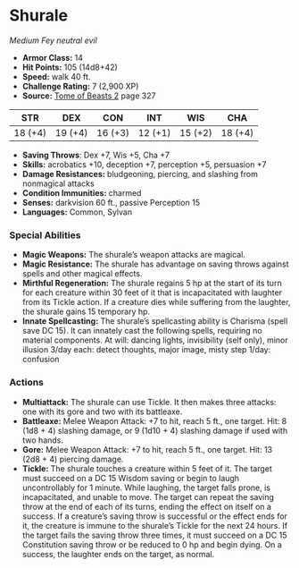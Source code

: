 # Shurale

*Medium* *Fey* *neutral evil*

- **Armor Class:** 14
- **Hit Points:** 105 (14d8+42)
- **Speed:** walk 40 ft.
- **Challenge Rating:** 7 (2,900 XP)
- **Source:** [Tome of Beasts 2](https://koboldpress.com/kpstore/product/tome-of-beasts-2-for-5th-edition) page 327

| STR | DEX | CON | INT | WIS | CHA |
| --- | --- | --- | --- | --- | --- |
| 18 (+4) | 19 (+4) | 16 (+3) | 12 (+1) | 15 (+2) | 18 (+4) |

- **Saving Throws**: Dex +7, Wis +5, Cha +7
- **Skills:** acrobatics +10, deception +7, perception +5, persuasion +7
- **Damage Resistances:** bludgeoning, piercing, and slashing from nonmagical attacks
- **Condition Immunities:** charmed
- **Senses:** darkvision 60 ft., passive Perception 15
- **Languages:** Common, Sylvan

### Special Abilities

- **Magic Weapons:** The shurale’s weapon attacks are magical.
- **Magic Resistance:** The shurale has advantage on saving throws against spells and other magical effects.
- **Mirthful Regeneration:** The shurale regains 5 hp at the start of its turn for each creature within 30 feet of it that is incapacitated with laughter from its Tickle action. If a creature dies while suffering from the laughter, the shurale gains 15 temporary hp.
- **Innate Spellcasting:** The shurale’s spellcasting ability is Charisma (spell save DC 15). It can innately cast the following spells, requiring no material components.
At will: dancing lights, invisibility (self only), minor illusion
3/day each: detect thoughts, major image, misty step
1/day: confusion

### Actions

- **Multiattack:** The shurale can use Tickle. It then makes three attacks: one with its gore and two with its battleaxe.
- **Battleaxe:** Melee Weapon Attack: +7 to hit, reach 5 ft., one target. Hit: 8 (1d8 + 4) slashing damage, or 9 (1d10 + 4) slashing damage if used with two hands.
- **Gore:** Melee Weapon Attack: +7 to hit, reach 5 ft., one target. Hit: 13 (2d8 + 4) piercing damage.
- **Tickle:** The shurale touches a creature within 5 feet of it. The target must succeed on a DC 15 Wisdom saving or begin to laugh uncontrollably for 1 minute. While laughing, the target falls prone, is incapacitated, and unable to move. The target can repeat the saving throw at the end of each of its turns, ending the effect on itself on a success. If a creature’s saving throw is successful or the effect ends for it, the creature is immune to the shurale’s Tickle for the next 24 hours. If the target fails the saving throw three times, it must succeed on a DC 15 Constitution saving throw or be reduced to 0 hp and begin dying. On a success, the laughter ends on the target, as normal.


